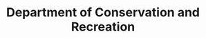 ---
layout: repo
title: "Department of Conservation and Recreation"
id: 17628
permalink: repos/17628/
---